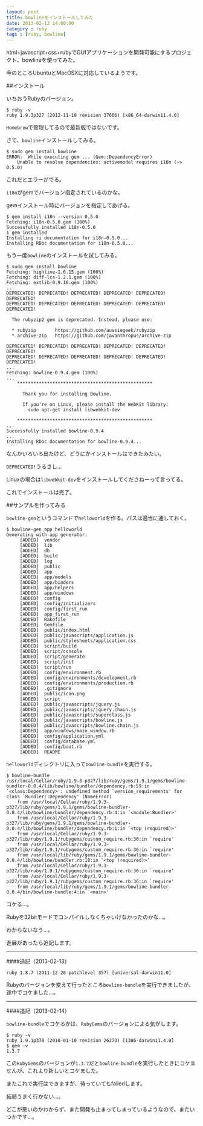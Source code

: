 ```yaml
---
layout: post
title: bowlineをインストールしてみた
date: 2013-02-12 14:00:00
category : ruby
tags : [ruby, bowline]
---
```


html+javascript+css+rubyでGUIアプリケーションを開発可能にするプロジェクト、bowlineを使ってみた。

今のところUbuntuとMacOSXに対応しているようです。

##インストール

いちおうRubyのバージョン。

	$ ruby -v
	ruby 1.9.3p327 (2012-11-10 revision 37606) [x86_64-darwin11.4.0]

`Homebrew`で管理してるので最新版ではないです。

さて、`bowline`インストールしてみる。

	$ sudo gem install bowline
	ERROR:  While executing gem ... (Gem::DependencyError)
	    Unable to resolve dependencies: activemodel requires i18n (~> 0.5.0)

これだとエラーがでる。

`i18n`がgemでバージョン指定されているのかな。

gemインストール時にバージョンを指定してあげる。

	$ gem install i18n --version 0.5.0
	Fetching: i18n-0.5.0.gem (100%)
	Successfully installed i18n-0.5.0
	1 gem installed
	Installing ri documentation for i18n-0.5.0...
	Installing RDoc documentation for i18n-0.5.0...

もう一度`bowline`のインストールを試してみる。

	$ sudo gem install bowline
	Fetching: highline-1.6.15.gem (100%)
	Fetching: diff-lcs-1.2.1.gem (100%)
	Fetching: extlib-0.9.16.gem (100%)
	...
	DEPRECATED! DEPRECATED! DEPRECATED! DEPRECATED! DEPRECATED! DEPRECATED!
	DEPRECATED! DEPRECATED! DEPRECATED! DEPRECATED! DEPRECATED! DEPRECATED!

	  The rubyzip2 gem is deprecated. Instead, please use:

	  * rubyzip       https://github.com/aussiegeek/rubyzip
	  * archive-zip   https://github.com/javanthropus/archive-zip

	DEPRECATED! DEPRECATED! DEPRECATED! DEPRECATED! DEPRECATED! DEPRECATED!
	DEPRECATED! DEPRECATED! DEPRECATED! DEPRECATED! DEPRECATED! DEPRECATED!
	...
	Fetching: bowline-0.9.4.gem (100%)
	...
	    **************************************************

	      Thank you for installing Bowline.
	      
	      If you're on Linux, please install the WebKit library:
	        sudo apt-get install libwebkit-dev

	    **************************************************
	...
	Successfully installed bowline-0.9.4
	...
	Installing RDoc documentation for bowline-0.9.4...

なんかいろいろ出たけど、どうにかインストールはできたみたい。

`DEPRECATED!`うるさし...

Linuxの場合は`libwebkit-dev`をインストールしてくださねーって言ってる。

これでインストールは完了。

##サンプルを作ってみる

`bowline-gen`というコマンドで`helloworld`を作る。パスは適当に通しておく。

	$ bowline-gen app helloworld
	Generating with app generator:
	     [ADDED]  vendor
	     [ADDED]  lib
	     [ADDED]  db
	     [ADDED]  build
	     [ADDED]  log
	     [ADDED]  public
	     [ADDED]  app
	     [ADDED]  app/models
	     [ADDED]  app/binders
	     [ADDED]  app/helpers
	     [ADDED]  app/windows
	     [ADDED]  config
	     [ADDED]  config/initializers
	     [ADDED]  config/first_run
	     [ADDED]  app_first_run
	     [ADDED]  Rakefile
	     [ADDED]  Gemfile
	     [ADDED]  public/index.html
	     [ADDED]  public/javascripts/application.js
	     [ADDED]  public/stylesheets/application.css
	     [ADDED]  script/build
	     [ADDED]  script/console
	     [ADDED]  script/generate
	     [ADDED]  script/init
	     [ADDED]  script/run
	     [ADDED]  config/environment.rb
	     [ADDED]  config/environments/development.rb
	     [ADDED]  config/environments/production.rb
	     [ADDED]  .gitignore
	     [ADDED]  public/icon.png
	     [ADDED]  script
	     [ADDED]  public/javascripts/jquery.js
	     [ADDED]  public/javascripts/jquery.chain.js
	     [ADDED]  public/javascripts/superclass.js
	     [ADDED]  public/javascripts/bowline.js
	     [ADDED]  public/javascripts/bowline.chain.js
	     [ADDED]  app/windows/main_window.rb
	     [ADDED]  config/application.yml
	     [ADDED]  config/database.yml
	     [ADDED]  config/boot.rb
	     [ADDED]  README

`helloworld`ディレクトリに入って`bowline-bundle`を実行する。

	$ bowline-bundle
	/usr/local/Cellar/ruby/1.9.3-p327/lib/ruby/gems/1.9.1/gems/bowline-bundler-0.0.4/lib/bowline/bundler/dependency.rb:59:in `<class:Dependency>': undefined method `version_requirements' for class `Bundler::Dependency' (NameError)
		from /usr/local/Cellar/ruby/1.9.3-p327/lib/ruby/gems/1.9.1/gems/bowline-bundler-0.0.4/lib/bowline/bundler/dependency.rb:4:in `<module:Bundler>'
		from /usr/local/Cellar/ruby/1.9.3-p327/lib/ruby/gems/1.9.1/gems/bowline-bundler-0.0.4/lib/bowline/bundler/dependency.rb:1:in `<top (required)>'
		from /usr/local/Cellar/ruby/1.9.3-p327/lib/ruby/1.9.1/rubygems/custom_require.rb:36:in `require'
		from /usr/local/Cellar/ruby/1.9.3-p327/lib/ruby/1.9.1/rubygems/custom_require.rb:36:in `require'
		from /usr/local/lib/ruby/gems/1.9.1/gems/bowline-bundler-0.0.4/lib/bowline/bundler.rb:18:in `<top (required)>'
		from /usr/local/Cellar/ruby/1.9.3-p327/lib/ruby/1.9.1/rubygems/custom_require.rb:36:in `require'
		from /usr/local/Cellar/ruby/1.9.3-p327/lib/ruby/1.9.1/rubygems/custom_require.rb:36:in `require'
		from /usr/local/lib/ruby/gems/1.9.1/gems/bowline-bundler-0.0.4/bin/bowline-bundle:4:in `<main>'

コケる…。

Rubyを32bitモードでコンパイルしなくちゃいけなかったのかな…。

わからないなう…。

進展があったら追記します。

---

####追記（2013-02-13）

	ruby 1.8.7 (2011-12-28 patchlevel 357) [universal-darwin11.0]

Rubyのバージョンを変えて行ったところ`bowline-bundle`を実行できましたが、途中でコケました…。

---

####追記（2013-02-14）

`bowline-bundle`でコケるかは、`RubyGems`のバージョンによる気がします。

	$ ruby -v
	ruby 1.9.1p378 (2010-01-10 revision 26273) [i386-darwin11.4.0]
	$ gem -v
	1.3.7

この`RubyGems`のバージョンが`1.3.7`だと`bowline-bundle`を実行したときにコケませんが、これより新しいとコケました。

またこれで実行はできますが、待っていてもfailedします。

結局うまく行かない…。

どこが悪いのかわからず、また開発も止まってしまっているようなので、またいつかです…。